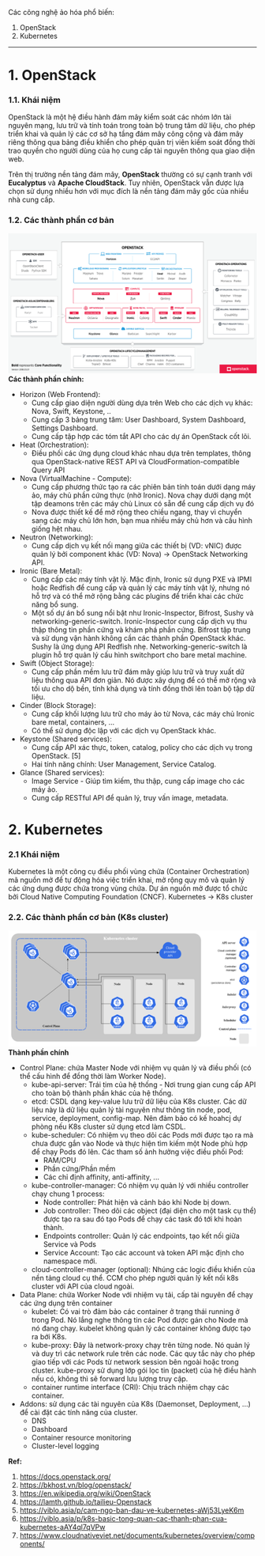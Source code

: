 Các công nghệ ảo hóa phổ biến:
1. OpenStack
2. Kubernetes

----

# 1. OpenStack
### 1.1. Khái niệm
OpenStack là một hệ điều hành đám mây kiểm soát các nhóm lớn tài nguyên mạng, lưu trữ và tính toán trong toàn bộ trung tâm dữ liệu, cho phép triển khai và quản lý  các cơ sở hạ tầng đám mây công cộng và đám mây riêng thông qua bảng điều khiển cho phép quản trị viên kiểm soát đồng thời trao quyền cho người dùng của họ cung cấp tài nguyên thông qua giao diện web.

Trên thị trường nền tảng đám mây, **OpenStack** thường có sự cạnh tranh với **Eucalyptus** và **Apache CloudStack**. Tuy nhiên, OpenStack vẫn được lựa chọn sử dụng nhiều hơn với mục đích là nền tảng đám mây gốc của nhiều nhà cung cấp.

### 1.2. Các thành phần cơ bản
![OpenStack Components](/2023_06_08/resources/openstackComponent.png)
**Các thành phần chính:**
- Horizon (Web Frontend):
    - Cung cấp giao diện người dùng dựa trên Web cho các dịch vụ khác: Nova, Swift, Keystone, ..
    - Cung cấp 3 bảng trung tâm: User Dashboard, System Dashboard, Settings Dashboard.
    - Cung cấp tập hợp các tóm tắt API cho các dự án OpenStack cốt lõi.
- Heat (Orchestration):
    - Điều phối các ứng dụng cloud khác nhau dựa trên templates, thông qua OpenStack-native REST API và CloudFormation-compatible Query API
- Nova (VirtualMachine - Compute):
    - Cung cấp phương thức tạo ra các phiên bản tính toán dưới dạng máy ảo, máy chủ phần cứng thực (nhờ Ironic). Nova chạy dưới dạng một tập deamons trên các máy chủ Linux có sẵn để cung cấp dịch vụ đó
    - Nova được thiết kế để mở rộng theo chiều ngang, thay vì chuyển sang các máy chủ lớn hơn, bạn mua nhiều máy chủ hơn và cấu hình giống hệt nhau.
- Neutron (Networking):
    - Cung cấp dịch vụ kết nối mạng giữa các thiết bị (VD: vNIC) được quản lý bởi component khác (VD: Nova) -> OpenStack Networking API.
- Ironic (Bare Metal):
    - Cung cấp các máy tính vật lý. Mặc định, Ironic sử dụng PXE và IPMI hoặc Redfish để cung cấp và quản lý các máy tính vật lý, nhưng nó hỗ trợ và có thể mở rộng bằng các plugins để triển khai các chức năng bổ sung.
    - Một số dự án bổ sung nổi bật như Ironic-Inspector, Bifrost, Sushy và networking-generic-switch. Ironic-Inspector cung cấp dịch vụ thu thập thông tin phần cứng và khám phá phần cứng. Bifrost tập trung và sử dụng vận hành không cần các thành phần OpenStack khác. Sushy là ứng dụng API Redfish nhẹ. Networking-generic-switch là plugin hỗ trợ quản lý cấu hình switchport cho bare metal machine.
- Swift (Object Storage):
    - Cung cấp phần mềm lưu trữ đám mây giúp lưu trữ và truy xuất dữ liệu thông qua API đơn giản. Nó được xây dựng để có thể mở rộng và tối ưu cho dộ bền, tính khả dụng và tính đồng thời lên toàn bộ tập dữ liệu.
- Cinder (Block Storage):
    - Cung cấp khối lượng lưu trữ cho máy ảo từ Nova, các máy chủ Ironic bare metal, containers, ...
    - Có thể sử dụng độc lập với các dịch vụ OpenStack khác.
- Keystone (Shared services):
    - Cung cấp API xác thực, token, catalog, policy cho các dịch vụ trong OpenStack. [5]
    - Hai tính năng chính: User Management, Service Catalog.
- Glance (Shared services):
    - Image Service - Giúp tìm kiếm, thu thập, cung cấp image cho các máy ảo.
    - Cung cấp RESTful API để quản lý, truy vấn image, metadata.


# 2. Kubernetes
### 2.1 Khái niệm
Kubernetes là một công cụ điều phối vùng chứa (Container Orchestration) mã nguồn mở để tự động hóa việc triển khai, mở rộng quy mô và quản lý các ứng dụng được chứa trong vùng chứa. Dự án nguồn mở được tổ chức bởi Cloud Native Computing Foundation (CNCF). 
Kubernetes -> K8s cluster
### 2.2. Các thành phần cơ bản (K8s cluster)
![K8s Components](/2023_06_08/resources/k8sComponent.png)
**Thành phần chính**
- Control Plane: chứa Master Node với nhiệm vụ quản lý và điều phối (có thể cấu hình để đồng thời làm Worker Node).
    - kube-api-server: Trái tim của hệ thống - Nơi trung gian cung cấp API cho toàn bộ thành phần khác của hệ thống.
    - etcd: CSDL dạng key-value lưu trữ dữ liệu của K8s cluster. Các dữ liệu này là dữ liệu quản lý tài nguyên như thông tin node, pod, service, deployment, config-map. Nên đảm bảo có kế hoahcj dự phòng nếu K8s cluster sử dụng etcd làm CSDL.
    - kube-scheduler: Có nhiệm vụ theo dõi các Pods mới được tạo ra mà chưa được gắn vào Node và thực hiện tìm kiếm một Node phù hợp để chạy Pods đó lên. Các tham số ảnh hưởng việc điều phối Pod:
        - RAM/CPU
        - Phần cứng/Phần mềm
        - Các chỉ định affinity, anti-affinity, ...
    - kube-controller-manager: Có nhiệm vụ quản lý với nhiều controller chạy chung 1 process:
        - Node controller: Phát hiện và cảnh báo khi Node bị down.
        - Job controller: Theo dõi các object (đại diện cho một task cụ thể) được tạo ra sau đó tạo Pods để chạy các task đó tới khi hoàn thành.
        - Endpoints controller: Quản lý các endpoints, tạo kết nối giữa Service và Pods
        - Service Account: Tạo các account và token API mặc định cho namespace mới.
    - cloud-controller-manager (optional): Nhúng các logic điều khiển của nền tảng cloud cụ thể. CCM cho phép người quản lý kết nối k8s cluster với API của cloud ngoài.
- Data Plane: chứa Worker Node với nhiệm vụ tải, cấp tài nguyên để chạy các ứng dụng trên container
    - kubelet: Có vai trò đảm bảo các container ở trạng thái running ở trong Pod. Nó lắng nghe thông tin các Pod được gán cho Node mà nó đang chạy. kubelet không quản lý các container không được tạo ra bới K8s.
    - kube-proxy: Đây là network-proxy chạy trên từng node. Nó quản lý và duy trì các network rule trên các node. Các quy tắc này cho phép giao tiếp với các Pods từ network session bên ngoài hoặc trong cluster. kube-proxy sử dụng lớp gói lọc tin (packet) của hệ điều hành nếu có, không thì sẽ forward lưu lượng truy cập.
    - container runtime interface (CRI): Chịu trách nhiệm chạy các container.
- Addons: sử dụng các tài nguyên của K8s (Daemonset, Deployment, ...) để cài đặt các tính năng của cluster.
    - DNS
    - Dashboard
    - Container resource monitoring
    - Cluster-level logging

**Ref:** 
1. https://docs.openstack.org/
2. https://bkhost.vn/blog/openstack/
3. https://en.wikipedia.org/wiki/OpenStack
4. https://lamth.github.io/tailieu-Openstack  
5. https://viblo.asia/p/cam-ngo-ban-dau-ve-kubernetes-aWj53LyeK6m
6. https://viblo.asia/p/k8s-basic-tong-quan-cac-thanh-phan-cua-kubernetes-aAY4ql7qVPw
7. https://www.cloudnativeviet.net/documents/kubernetes/overview/components/